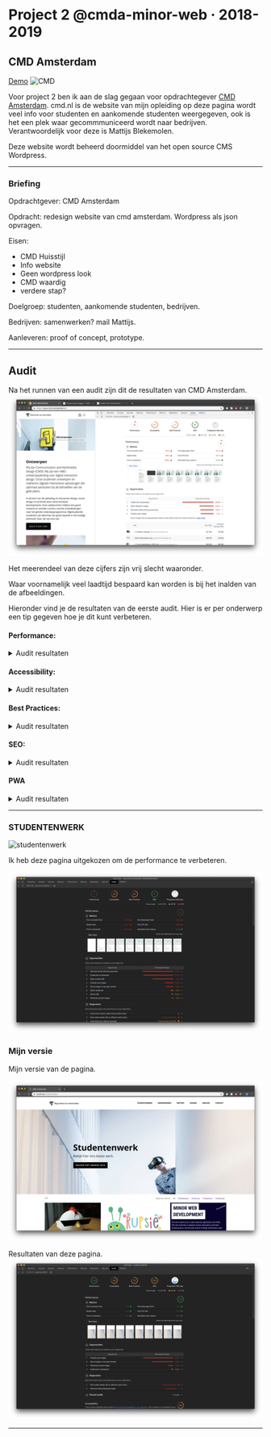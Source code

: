 # Project 2 @cmda-minor-web · 2018-2019

## CMD Amsterdam
[Demo](https://cmd-amsterdam.herokuapp.com/)
![CMD](https://github.com/NathanKeyzer/project-2-1819/blob/master/public/images/cmd.png?raw=true)

Voor project 2 ben ik aan de slag gegaan voor opdrachtegever [CMD Amsterdam](https://www.cmd-amsterdam.nl/). cmd.nl is de website van mijn opleiding op deze pagina wordt veel info voor studenten en aankomende studenten weergegeven, ook is het een plek waar gecommmuniceerd wordt naar bedrijven. Verantwoordelijk voor deze is Mattijs Blekemolen.

Deze website wordt beheerd doormiddel van het open source CMS Wordpress.

---

### Briefing

Opdrachtgever: CMD Amsterdam

Opdracht: redesign website van cmd amsterdam.
Wordpress als json opvragen.

Eisen:

- CMD Huisstijl
- Info website
- Geen wordpress look
- CMD waardig
- verdere stap?

Doelgroep: studenten, aankomende studenten, bedrijven.

Bedrijven: samenwerken? mail Mattijs.

Aanleveren: proof of concept, prototype.

---

## Audit

Na het runnen van een audit zijn dit de resultaten van CMD Amsterdam. ![first-audit](https://github.com/NathanKeyzer/project-2-1819/blob/master/public/images/first-audit.png?raw=true)

Het meerendeel van deze cijfers zijn vrij slecht waaronder.

Waar voornamelijk veel laadtijd bespaard kan worden is bij het inalden van de afbeeldingen.

Hieronder vind je de resultaten van de eerste audit. Hier is er per onderwerp een tip gegeven hoe je dit kunt verbeteren.

#### Performance:

<details>
<summary>Audit resultaten</summary>

7
Metrics

- First Contentful Paint 9.4 s
- Speed index 9.4s
- Time to interactive 20.3s
- First Meaningful Paint 10.2s
- First CPU Idle 10.2s
- Estimated Input Latency 10 ms Green

Opportunities

- Enable text compression
- Eliminate render-blocking resources
- Defer offscreen images(lazy loading)
- Properly size images
- Defer unused CSS
- Serve images in next-gen formats
- Minify JavaScript
- Efficiently encode images
- Minify CSS

</details>

#### Accessibility:

<details>
<summary>Audit resultaten</summary>

81

- Elements Have Discernible Names
  These are opportunities to improve the semantics of the controls in your application. this may enhance the experience for user of assistive technology, like screen reader.

- Meta Tags Used Properly
  These are opportunities to improve the user experience of your site.

</details>

#### Best Practices:

<details>
<summary>Audit resultaten</summary>

71

- Does not use HTTP/2 for all of its resources.
- Does not use passive listeners to improve scrolling performance.
- Links to cross-origin destinations are unsafe.
- includes front-end Javascript libraries with known security vulnerabilities.

</details>

#### SEO:

<details>
<summary>Audit resultaten</summary>

91

Content Best Practise
Format your HTML in a way that enables crawlers to better understand your app's content.

- Document does not have a meta description
  Meta descriptions may be included in search results to concisely summarize page content.

</details>

#### PWA

<details>
<summary>Audit resultaten</summary>

Fast and reliable

- Page load is not fast enough of a progressive web app. Your page loads too slowly and is not interactive within 10 seconds. Look at the opportunities and diagnostics in the Performance section to learn how to improve.
- Current page does not respond with a 200 when offline.

Installable

- No usable manifest

PWA Optimized

- Failures: No manifest was fetched.
- Failures: No manifest was fetched, No `<meta name="theme-color">` tag found.

</details>

---
### STUDENTENWERK

![studentenwerk](https://github.com/NathanKeyzer/project-2-1819/blob/master/public/images/studentenwerk.png?raw=true)

Ik heb deze pagina uitgekozen om de performance te verbeteren.

![audit_results](https://github.com/NathanKeyzer/project-2-1819/blob/master/public/images/studentenwerk_audit.png?raw=true)

### Mijn versie

Mijn versie van de pagina.

![remake_studentenwerk](https://github.com/NathanKeyzer/project-2-1819/blob/master/public/images/studentenwerk_performance.png?raw=true)

Resultaten van deze pagina.
![last_audit](https://github.com/NathanKeyzer/project-2-1819/blob/master/public/images/last_audit.png?raw=true)



---
